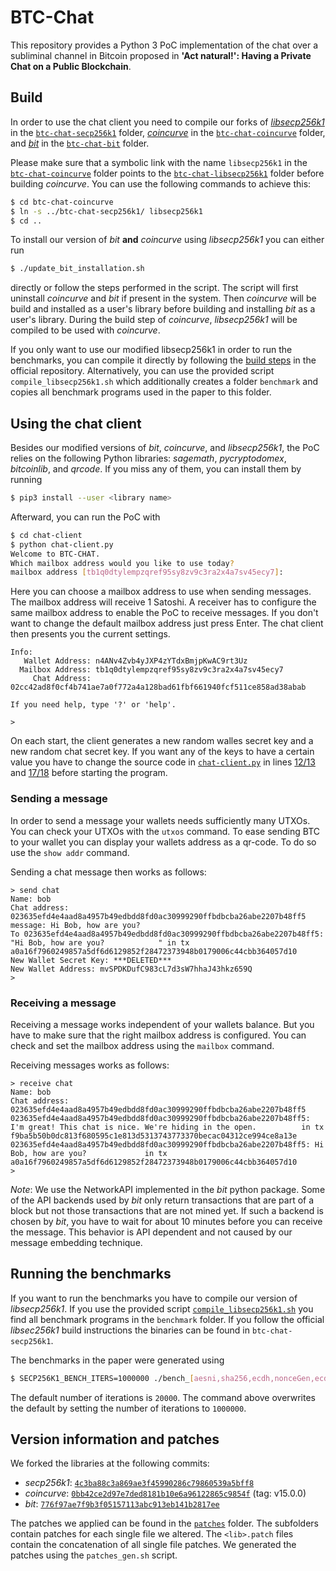 # BTC-Chat

This repository provides a Python 3 PoC implementation of the chat over a subliminal channel in Bitcoin proposed in **'Act natural!': Having a Private Chat on a Public Blockchain**.

## Build

In order to use the chat client you need to compile our forks of [*libsecp256k1*](https://github.com/bitcoin-core/secp256k1) in the [`btc-chat-secp256k1`](btc-chat-secp256k1) folder, [*coincurve*](https://github.com/ofek/coincurve) in the [`btc-chat-coincurve`](btc-chat-coincurve) folder, and [*bit*](https://github.com/ofek/bit) in the [`btc-chat-bit`](btc-chat-bit) folder.

Please make sure that a symbolic link with the name `libsecp256k1` in the [`btc-chat-coincurve`](btc-chat-coincurve) folder points to the [`btc-chat-libsecp256k1`](btc-chat-libsecp256k1) folder before building *coincurve*.
You can use the following commands to achieve this: 

```bash
$ cd btc-chat-coincurve
$ ln -s ../btc-chat-secp256k1/ libsecp256k1
$ cd ..
```

To install our version of *bit* **and** *coincurve* using *libsecp256k1* you can either run

```bash
$ ./update_bit_installation.sh
```

directly or follow the steps performed in the script.
The script will first uninstall *coincurve* and *bit* if present in the system.
Then *coincurve* will be build and installed as a user's library before building and installing *bit* as a user's library.
During the build step of *coincurve*, *libsecp256k1* will be compiled to be used with *coincurve*.

If you only want to use our modified libsecp256k1 in order to run the benchmarks, you can compile it directly by following the [build steps](https://github.com/bitcoin-core/secp256k1#build-steps) in the official repository.
Alternatively, you can use the provided script `compile_libsecp256k1.sh` which additionally creates a folder `benchmark` and copies all benchmark programs used in the paper to this folder.

## Using the chat client

Besides our modified versions of *bit*, *coincurve*, and *libsecp256k1*, the PoC relies on the following Python libraries: *sagemath*, *pycryptodomex*, *bitcoinlib*, and *qrcode*.
If you miss any of them, you can install them by running

```bash
$ pip3 install --user <library name>
```

Afterward, you can run the PoC with

```bash
$ cd chat-client
$ python chat-client.py 
Welcome to BTC-CHAT.
Which mailbox address would you like to use today?
mailbox address [tb1q0dtylempzqref95sy8zv9c3ra2x4a7sv45ecy7]: 
```

Here you can choose a mailbox address to use when sending messages.
The mailbox address will receive 1 Satoshi.
A receiver has to configure the same mailbox address to enable the PoC to receive messages.
If you don't want to change the default mailbox address just press Enter.
The chat client then presents you the current settings.

```text
Info:
   Wallet Address: n4ANv4Zvb4yJXP4zYTdxBmjpKwAC9rt3Uz
  Mailbox Address: tb1q0dtylempzqref95sy8zv9c3ra2x4a7sv45ecy7
     Chat Address: 02cc42ad8f0cf4b741ae7a0f772a4a128bad61fbf661940fcf511ce858ad38abab

If you need help, type '?' or 'help'.

>
```

On each start, the client generates a new random walles secret key and a new random chat secret key.
If you want any of the keys to have a certain value you have to change the source code in [`chat-client.py`](chat-client/chat-client.py) in lines [12/13](chat-client/chat-client.py#L12) and [17/18](chat-client/chat-client.py#17) before starting the program.

### Sending a message

In order to send a message your wallets needs sufficiently many UTXOs.
You can check your UTXOs with the `utxos` command.
To ease sending BTC to your wallet you can display your wallets address as a qr-code. To do so use the `show addr` command.

Sending a chat message then works as follows:

```text
> send chat
Name: bob
Chat address: 023635efd4e4aad8a4957b49edbdd8fd0ac30999290ffbdbcba26abe2207b48ff5
message: Hi Bob, how are you?
To 023635efd4e4aad8a4957b49edbdd8fd0ac30999290ffbdbcba26abe2207b48ff5: "Hi Bob, how are you?            " in tx a0a16f7960249857a5df6d6129852f28472373948b0179006c44cbb364057d10
New Wallet Secret Key: ***DELETED***
New Wallet Address: mvSPDKDufC983cL7d3sW7hhaJ43hkz659Q
>
```

### Receiving a message

Receiving a message works independent of your wallets balance.
But you have to make sure that the right mailbox address is configured.
You can check and set the mailbox address using the `mailbox` command.

Receiving messages works as follows:

```text
> receive chat
Name: bob
Chat address: 023635efd4e4aad8a4957b49edbdd8fd0ac30999290ffbdbcba26abe2207b48ff5
023635efd4e4aad8a4957b49edbdd8fd0ac30999290ffbdbcba26abe2207b48ff5: I'm great! This chat is nice. We're hiding in the open.          in tx f9ba5b50b0dc813f680595c1e813d5313743773370becac04312ce994ce8a13e
023635efd4e4aad8a4957b49edbdd8fd0ac30999290ffbdbcba26abe2207b48ff5: Hi Bob, how are you?             in tx a0a16f7960249857a5df6d6129852f28472373948b0179006c44cbb364057d10
>
```

*Note*: We use the NetworkAPI implemented in the *bit* python package.
Some of the API backends used by *bit* only return transactions that are part of a block but not those transactions that are not mined yet.
If such a backend is chosen by *bit*, you have to wait for about 10 minutes before you can receive the message.
This behavior is API dependent and not caused by our message embedding technique.

## Running the benchmarks

If you want to run the benchmarks you have to compile our version of *libsecp256k1*.
If you use the provided script [`compile_libsecp256k1.sh`](compile_libsecp256k1.sh) you find all benchmark programs in the `benchmark` folder.
If you follow the official *libsec256k1* build instructions the binaries can be found in `btc-chat-secp256k1`.

The benchmarks in the paper were generated using

```bash
$ SECP256K1_BENCH_ITERS=1000000 ./bench_[aesni,sha256,ecdh,nonceGen,ecdsa_sign]
```

The default number of iterations is `20000`.
The command above overwrites the default by setting the number of iterations to `1000000`.

## Version information and patches

We forked the libraries at the following commits:

* *secp256k1*: [`4c3ba88c3a869ae3f45990286c79860539a5bff8`](https://github.com/bitcoin-core/secp256k1/tree/4c3ba88c3a869ae3f45990286c79860539a5bff8)
* *coincurve*: [`0bb42ce2d97e7ded8181b10e6a96122865c9854f`](https://github.com/ofek/coincurve/tree/0bb42ce2d97e7ded8181b10e6a96122865c9854f) (tag: v15.0.0)
* *bit*: [`776f97ae7f9b3f05157113abc913eb141b2817ee`](https://github.com/ofek/bit/commit/776f97ae7f9b3f05157113abc913eb141b2817ee)

The patches we applied can be found in the [`patches`](patches) folder.
The subfolders contain patches for each single file we altered.
The `<lib>.patch` files contain the concatenation of all single file patches.
We generated the patches using the `patches_gen.sh` script.
